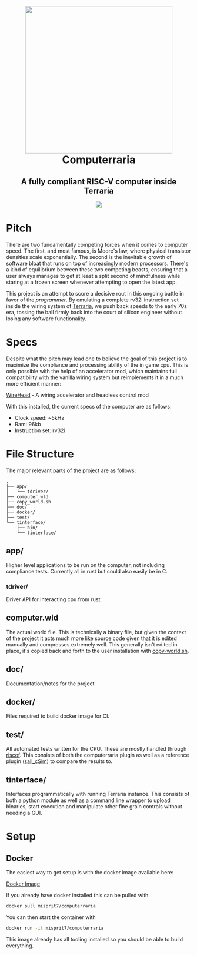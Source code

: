 <h1 align="center">
  <picture><img src="./doc/img/logo.png" height="400"/></picture>
  <br />
  Computerraria
</h1>
<h2 align="center">
  A fully compliant RISC-V computer inside Terraria
</h2>
<div align="center">
  <a href=https://github.com/misprit7/computerraria/actions/workflows/tests.yml>
    <img src=https://github.com/misprit7/computerraria/actions/workflows/tests.yml/badge.svg/>
  </a>
</div>

# Pitch

There are two fundamentally competing forces when it comes to computer speed. The first, and most famous, is Moore's law, where physical transistor densities scale exponentially. The second is the inevitable growth of software bloat that runs on top of increasingly modern processors. There's a kind of equilibrium between these two competing beasts, ensuring that a user always manages to get at least a split second of mindfulness while staring at a frozen screen whenever attempting to open the latest app. 

This project is an attempt to score a decisive rout in this ongoing battle in favor of the *programmer*. By emulating a complete rv32i instruction set inside the wiring system of [Terraria](https://www.terraria.org/), we push back speeds to the early 70s era, tossing the ball firmly back into the court of silicon engineer without losing any software functionality. 

# Specs

Despite what the pitch may lead one to believe the goal of this project is to maximize the compliance and processing ability of the in game cpu. This is only possible with the help of an accelerator mod, which maintains full compatibility with the vanilla wiring system but reimplements it in a much more efficient manner:

[WireHead](https://github.com/misprit7/WireHead) - A wiring accelerator and headless control mod

With this installed, the current specs of the computer are as follows: 

- Clock speed: ~5kHz
- Ram: 96kb
- Instruction set: rv32i

# File Structure

The major relevant parts of the project are as follows:

```
.
├── app/
│   └── tdriver/
├── computer.wld
├── copy_world.sh
├── doc/
├── docker/
├── test/
└── tinterface/
    ├── bin/
    └── tinterface/
```

## app/

Higher level applications to be run on the computer, not including compliance tests. Currently all in rust but could also easily be in C. 

### tdriver/

Driver API for interacting cpu from rust. 

## computer.wld

The actual world file. This is technically a binary file, but given the context of the project it acts much more like source code given that it is edited manually and compresses extremely well. This generally isn't edited in place, it's copied back and forth to the user installation with [copy-world.sh](copy_world.sh). 

## doc/

Documentation/notes for the project

## docker/

Files required to build docker image for CI. 

## test/

All automated tests written for the CPU. These are mostly handled through [riscof](https://github.com/riscv-software-src/riscof). This consists of both the computerraria plugin as well as a reference plugin ([sail_cSim](test/sail_cSim/)) to compare the results to. 

## tinterface/

Interfaces programmatically with running Terraria instance. This consists of both a python module as well as a command line wrapper to upload binaries, start execution and manipulate other fine grain controls without needing a GUI. 

# Setup

## Docker

The easiest way to get setup is with the docker image available here: 

[Docker Image](https://hub.docker.com/r/misprit7/computerraria)

If you already have docker installed this can be pulled with

```bash
docker pull misprit7/computerraria
```

You can then start the container with

```bash
docker run -it misprit7/computerraria
```

This image already has all tooling installed so you should be able to build everything. 

